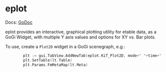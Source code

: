# eplot

Docs: [GoDoc](https://pkg.go.dev/github.com/emer/etable/eplot)

eplot provides an interactive, graphical plotting utility for etable data, as a GoGi Widget, with multiple Y axis values and options for XY vs. Bar plots.

To use, create a `Plot2D` widget in a GoGi scenegraph, e.g.:

```Go
		plt := gui.TabView.AddNewTab(eplot.KiT_Plot2D, mode+" "+time+" Plot").(*eplot.Plot2D)
		plt.SetTable(lt.Table)
		plt.Params.FmMetaMap(lt.Meta)
```


